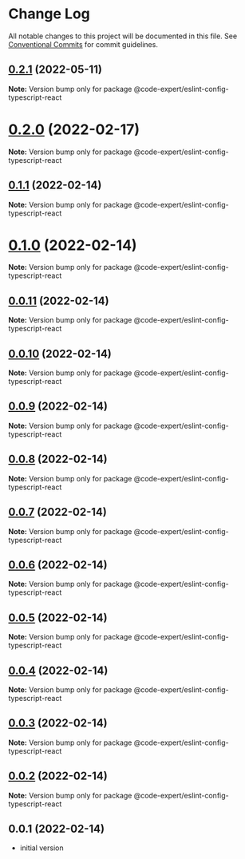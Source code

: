 # Change Log

All notable changes to this project will be documented in this file.
See [Conventional Commits](https://conventionalcommits.org) for commit guidelines.

## [0.2.1](https://github.com/CodeExpertETH/configs/compare/@code-expert/eslint-config-typescript-react@0.2.0...@code-expert/eslint-config-typescript-react@0.2.1) (2022-05-11)

**Note:** Version bump only for package @code-expert/eslint-config-typescript-react





# [0.2.0](https://github.com/CodeExpertETH/configs/compare/@code-expert/eslint-config-typescript-react@0.1.1...@code-expert/eslint-config-typescript-react@0.2.0) (2022-02-17)

**Note:** Version bump only for package @code-expert/eslint-config-typescript-react





## [0.1.1](https://github.com/CodeExpertETH/configs/compare/@code-expert/eslint-config-typescript-react@0.1.0...@code-expert/eslint-config-typescript-react@0.1.1) (2022-02-14)

**Note:** Version bump only for package @code-expert/eslint-config-typescript-react





# [0.1.0](https://github.com/CodeExpertETH/configs/compare/@code-expert/eslint-config-typescript-react@0.0.11...@code-expert/eslint-config-typescript-react@0.1.0) (2022-02-14)

**Note:** Version bump only for package @code-expert/eslint-config-typescript-react





## [0.0.11](https://github.com/CodeExpertETH/configs/compare/@code-expert/eslint-config-typescript-react@0.0.10...@code-expert/eslint-config-typescript-react@0.0.11) (2022-02-14)

**Note:** Version bump only for package @code-expert/eslint-config-typescript-react





## [0.0.10](https://github.com/CodeExpertETH/configs/compare/@code-expert/eslint-config-typescript-react@0.0.9...@code-expert/eslint-config-typescript-react@0.0.10) (2022-02-14)

**Note:** Version bump only for package @code-expert/eslint-config-typescript-react





## [0.0.9](https://github.com/CodeExpertETH/configs/compare/@code-expert/eslint-config-typescript-react@0.0.8...@code-expert/eslint-config-typescript-react@0.0.9) (2022-02-14)

**Note:** Version bump only for package @code-expert/eslint-config-typescript-react





## [0.0.8](https://github.com/CodeExpertETH/configs/compare/@code-expert/eslint-config-typescript-react@0.0.7...@code-expert/eslint-config-typescript-react@0.0.8) (2022-02-14)

**Note:** Version bump only for package @code-expert/eslint-config-typescript-react





## [0.0.7](https://github.com/CodeExpertETH/configs/compare/@code-expert/eslint-config-typescript-react@0.0.6...@code-expert/eslint-config-typescript-react@0.0.7) (2022-02-14)

**Note:** Version bump only for package @code-expert/eslint-config-typescript-react





## [0.0.6](https://github.com/CodeExpertETH/configs/compare/@code-expert/eslint-config-typescript-react@0.0.5...@code-expert/eslint-config-typescript-react@0.0.6) (2022-02-14)

**Note:** Version bump only for package @code-expert/eslint-config-typescript-react





## [0.0.5](https://github.com/CodeExpertETH/configs/compare/@code-expert/eslint-config-typescript-react@0.0.4...@code-expert/eslint-config-typescript-react@0.0.5) (2022-02-14)

**Note:** Version bump only for package @code-expert/eslint-config-typescript-react





## [0.0.4](https://github.com/CodeExpertETH/configs/compare/@code-expert/eslint-config-typescript-react@0.0.3...@code-expert/eslint-config-typescript-react@0.0.4) (2022-02-14)

**Note:** Version bump only for package @code-expert/eslint-config-typescript-react





## [0.0.3](https://github.com/CodeExpertETH/configs/compare/@code-expert/eslint-config-typescript-react@0.0.2...@code-expert/eslint-config-typescript-react@0.0.3) (2022-02-14)

**Note:** Version bump only for package @code-expert/eslint-config-typescript-react





## [0.0.2](https://github.com/CodeExpertETH/configs/compare/@code-expert/eslint-config-typescript-react@0.2.1...@code-expert/eslint-config-typescript-react@0.0.2) (2022-02-14)

**Note:** Version bump only for package @code-expert/eslint-config-typescript-react





## 0.0.1 (2022-02-14)

- initial version
